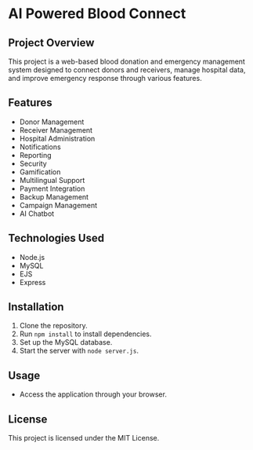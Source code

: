 # AI Powered Blood Connect

## Project Overview
This project is a web-based blood donation and emergency management system designed to connect donors and receivers, manage hospital data, and improve emergency response through various features.

## Features
- Donor Management
- Receiver Management
- Hospital Administration
- Notifications
- Reporting
- Security
- Gamification
- Multilingual Support
- Payment Integration
- Backup Management
- Campaign Management
- AI Chatbot

## Technologies Used
- Node.js
- MySQL
- EJS
- Express

## Installation
1. Clone the repository.
2. Run `npm install` to install dependencies.
3. Set up the MySQL database.
4. Start the server with `node server.js`.

## Usage
- Access the application through your browser.

## License
This project is licensed under the MIT License.